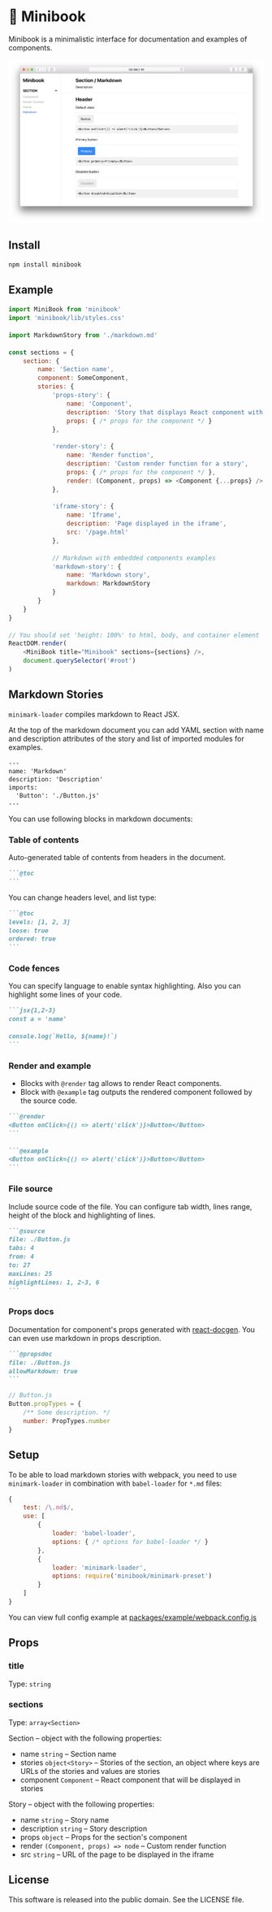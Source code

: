 # :orange_book: Minibook

Minibook is a minimalistic interface for documentation and examples of components.

![screenshot](screenshot.png)

## Install

```
npm install minibook
```

## Example

```js
import MiniBook from 'minibook'
import 'minibook/lib/styles.css'

import MarkdownStory from './markdown.md'

const sections = {
    section: {
        name: 'Section name',
        component: SomeComponent,
        stories: {
            'props-story': {
                name: 'Component',
                description: 'Story that displays React component with some props',
                props: { /* props for the component */ }
            },

            'render-story': {
                name: 'Render function',
                description: 'Custom render function for a story',
                props: { /* props for the component */ },
                render: (Component, props) => <Component {...props} />
            },

            'iframe-story': {
                name: 'Iframe',
                description: 'Page displayed in the iframe',
                src: '/page.html'
            },

            // Markdown with embedded components examples
            'markdown-story': {
                name: 'Markdown story',
                markdown: MarkdownStory
            }
        }
    }
}

// You should set 'height: 100%' to html, body, and container element
ReactDOM.render(
    <MiniBook title="Minibook" sections={sections} />,
    document.querySelector('#root')
)
```

## Markdown Stories

`minimark-loader` compiles markdown to React JSX.

At the top of the markdown document you can add YAML section 
with name and description attributes of the story and 
list of imported modules for examples.

```
---
name: 'Markdown'
description: 'Description'
imports:
  'Button': './Button.js'
---
```

You can use following blocks in markdown documents:

### Table of contents

Auto-generated table of contents from headers in the document.

````md
```@toc
```
````

You can change headers level, and list type:

````md
```@toc
levels: [1, 2, 3]
loose: true
ordered: true
```
````

### Code fences

You can specify language to enable syntax highlighting.
Also you can highlight some lines of your code.

````md
```jsx{1,2-3}
const a = 'name'

console.log(`Hello, ${name}!`)
```
````

### Render and example

- Blocks with `@render` tag allows to render React components.
- Block with `@example` tag outputs the rendered component followed
by the source code.


````md
```@render
<Button onClick={() => alert('click')}>Button</Button>
```

```@example
<Button onClick={() => alert('click')}>Button</Button>
```
````

### File source

Include source code of the file.
You can configure tab width, lines range, height of the block and
highlighting of lines.

````md
```@source
file: ./Button.js
tabs: 4
from: 4
to: 27
maxLines: 25
highlightLines: 1, 2-3, 6
```
````

### Props docs

Documentation for component's props generated with
[react-docgen](https://github.com/reactjs/react-docgen).
You can even use markdown in props description.

````md
```@propsdoc
file: ./Button.js
allowMarkdown: true
```
````

```js
// Button.js
Button.propTypes = {
    /** Some description. */
    number: PropTypes.number
}
```

## Setup

To be able to load markdown stories with webpack, you need to use
`minimark-loader` in combination with `babel-loader` for `*.md` files:

```js
{
    test: /\.md$/,
    use: [
        {
            loader: 'babel-loader',
            options: { /* options for babel-loader */ }
        },
        {
            loader: 'minimark-loader',
            options: require('minibook/minimark-preset')
        }
    ]
}
```

You can view full config example at
[packages/example/webpack.config.js](https://github.com/sunflowerdeath/minibook/blob/master/packages/minibook-example/webpack.config.js)

## Props

### title
Type: `string`

### sections
Type: `array<Section>`

Section – object with the following properties:

- name `string` – Section name
- stories `object<Story>` – Stories of the section, an object where keys are
URLs of the stories and values are stories
- component `Component` – React component that will be displayed in stories

Story – object with the following properties:

- name `string` – Story name
- description `string` – Story description
- props `object` – Props for the section's component
- render `(Component, props) => node` – Custom render function
- src `string` – URL of the page to be displayed in the iframe

## License

This software is released into the public domain. See the LICENSE file.
